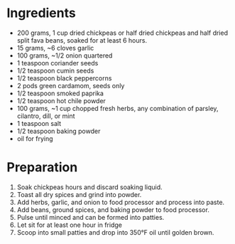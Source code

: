 # Ingredients
- 200 grams, 1 cup dried chickpeas or half dried chickpeas and half dried split fava beans, soaked for at least 6 hours.
- 15 grams, ~6 cloves garlic
- 100 grams, ~1/2 onion quartered
- 1 teaspoon coriander seeds
- 1/2 teaspoon cumin seeds
- 1/2 teaspoon black peppercorns
- 2 pods green cardamom, seeds only
- 1/2 teaspoon smoked paprika
- 1/2 teaspoon hot chile powder
- 100 grams, ~1 cup chopped fresh herbs, any combination of parsley, cilantro, dill, or mint
- 1 teaspoon salt
- 1/2 teaspoon baking powder 
- oil for frying

# Preparation
1. Soak chickpeas  hours and discard soaking liquid. 
2. Toast all dry spices and grind into powder.
3. Add herbs, garlic, and onion to food processor and process into paste.  
4. Add beans, ground spices, and baking powder to food processor.  
5. Pulse until minced and can be formed into patties.
6. Let sit for at least one hour in fridge
7. Scoop into small patties and drop into 350&deg;F oil until golden brown.
